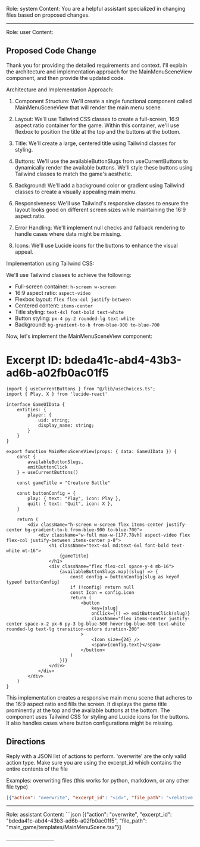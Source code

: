 Role: system
Content: You are a helpful assistant specialized in changing files based on proposed changes.
__________________
Role: user
Content: 
## Proposed Code Change
Thank you for providing the detailed requirements and context. I'll explain the architecture and implementation approach for the MainMenuSceneView component, and then provide the updated code.

Architecture and Implementation Approach:

1. Component Structure:
   We'll create a single functional component called MainMenuSceneView that will render the main menu scene.

2. Layout:
   We'll use Tailwind CSS classes to create a full-screen, 16:9 aspect ratio container for the game. Within this container, we'll use flexbox to position the title at the top and the buttons at the bottom.

3. Title:
   We'll create a large, centered title using Tailwind classes for styling.

4. Buttons:
   We'll use the availableButtonSlugs from useCurrentButtons to dynamically render the available buttons. We'll style these buttons using Tailwind classes to match the game's aesthetic.

5. Background:
   We'll add a background color or gradient using Tailwind classes to create a visually appealing main menu.

6. Responsiveness:
   We'll use Tailwind's responsive classes to ensure the layout looks good on different screen sizes while maintaining the 16:9 aspect ratio.

7. Error Handling:
   We'll implement null checks and fallback rendering to handle cases where data might be missing.

8. Icons:
   We'll use Lucide icons for the buttons to enhance the visual appeal.

Implementation using Tailwind CSS:

We'll use Tailwind classes to achieve the following:

- Full-screen container: `h-screen w-screen`
- 16:9 aspect ratio: `aspect-video`
- Flexbox layout: `flex flex-col justify-between`
- Centered content: `items-center`
- Title styling: `text-4xl font-bold text-white`
- Button styling: `px-4 py-2 rounded-lg text-white`
- Background: `bg-gradient-to-b from-blue-900 to-blue-700`

Now, let's implement the MainMenuSceneView component:

# Excerpt ID: bdeda41c-abd4-43b3-ad6b-a02fb0ac01f5
```tsx main_game/templates/MainMenuScene.tsx
import { useCurrentButtons } from "@/lib/useChoices.ts";
import { Play, X } from 'lucide-react'

interface GameUIData {
    entities: {
        player: {
            uid: string;
            display_name: string;
        }
    }
}

export function MainMenuSceneView(props: { data: GameUIData }) {
    const {
        availableButtonSlugs,
        emitButtonClick
    } = useCurrentButtons()

    const gameTitle = "Creature Battle"

    const buttonConfig = {
        play: { text: "Play", icon: Play },
        quit: { text: "Quit", icon: X },
    }

    return (
        <div className="h-screen w-screen flex items-center justify-center bg-gradient-to-b from-blue-900 to-blue-700">
            <div className="w-full max-w-[177.78vh] aspect-video flex flex-col justify-between items-center p-8">
                <h1 className="text-4xl md:text-6xl font-bold text-white mt-16">
                    {gameTitle}
                </h1>
                <div className="flex flex-col space-y-4 mb-16">
                    {availableButtonSlugs.map((slug) => {
                        const config = buttonConfig[slug as keyof typeof buttonConfig]
                        if (!config) return null
                        const Icon = config.icon
                        return (
                            <button
                                key={slug}
                                onClick={() => emitButtonClick(slug)}
                                className="flex items-center justify-center space-x-2 px-6 py-3 bg-blue-500 hover:bg-blue-600 text-white rounded-lg text-lg transition-colors duration-200"
                            >
                                <Icon size={24} />
                                <span>{config.text}</span>
                            </button>
                        )
                    })}
                </div>
            </div>
        </div>
    )
}
```

This implementation creates a responsive main menu scene that adheres to the 16:9 aspect ratio and fills the screen. It displays the game title prominently at the top and the available buttons at the bottom. The component uses Tailwind CSS for styling and Lucide icons for the buttons. It also handles cases where button configurations might be missing.

## Directions
Reply with a JSON list of actions to perform. 'overwrite' are the only valid action type. 
Make sure you are using the excerpt_id which contains the entire contents of the file

Examples:
overwriting files (this works for python, markdown, or any other file type)
```json output_example1
[{"action": "overwrite", "excerpt_id": "<id>", "file_path": "<relative file path>"}]
```

__________________
Role: assistant
Content: ```json
[{"action": "overwrite", "excerpt_id": "bdeda41c-abd4-43b3-ad6b-a02fb0ac01f5", "file_path": "main_game/templates/MainMenuScene.tsx"}]
```
__________________
